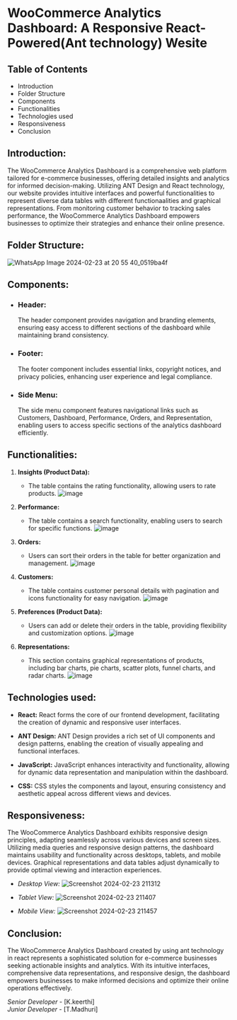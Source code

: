 # WooCommerce Analytics Dashboard: A Responsive React-Powered(Ant technology) Wesite

## Table of Contents
- Introduction
- Folder Structure
- Components
- Functionalities
- Technologies used
- Responsiveness
- Conclusion

## Introduction:
The WooCommerce Analytics Dashboard is a comprehensive web platform tailored for e-commerce businesses, offering detailed insights and analytics for informed decision-making. Utilizing ANT Design and React technology, our website provides intuitive interfaces and powerful functionalities to represent diverse data tables with different functionaalities and graphical representations. From monitoring customer behavior to tracking sales performance, the WooCommerce Analytics Dashboard empowers businesses to optimize their strategies and enhance their online presence.

## Folder Structure:
![WhatsApp Image 2024-02-23 at 20 55 40_0519ba4f](https://github.com/Madhurithotakua/e-commercewebsite_anttechnology/assets/104493027/f64d14ff-ced7-4bdd-8fcd-378352b49fe3)

## Components:

- ### Header:
  The header component provides navigation and branding elements, ensuring easy access to different sections of the dashboard while maintaining brand consistency.

- ### Footer:
  The footer component includes essential links, copyright notices, and privacy policies, enhancing user experience and legal compliance.

- ### Side Menu:
  The side menu component features navigational links such as Customers, Dashboard, Performance, Orders, and Representation, enabling users to access specific sections of the analytics dashboard efficiently.

## Functionalities:

1. **Insights (Product Data):**
   - The table contains the rating functionality, allowing users to rate products.
     ![image](https://github.com/Madhurithotakua/e-commercewebsite_anttechnology/assets/104493027/3267e09b-4208-4a24-b467-8558b589fcd4)


2. **Performance:**
   - The table contains a search functionality, enabling users to search for specific functions.
     ![image](https://github.com/Madhurithotakua/e-commercewebsite_anttechnology/assets/104493027/b0ed4011-7497-4ee1-a90c-c773e674e021)


3. **Orders:**
   - Users can sort their orders in the table for better organization and management.
     ![image](https://github.com/Madhurithotakua/e-commercewebsite_anttechnology/assets/104493027/fdf70a2b-891b-47f5-bcd8-62aa08997ea4)


4. **Customers:**
   - The table contains customer personal details with pagination and icons functionality for easy navigation.
     ![image](https://github.com/Madhurithotakua/e-commercewebsite_anttechnology/assets/104493027/f34c03f9-01bb-4c9e-b052-a50fcda7b508)
     

5. **Preferences (Product Data):**
   - Users can add or delete their orders in the table, providing flexibility and customization options.
     ![image](https://github.com/Madhurithotakua/e-commercewebsite_anttechnology/assets/104493027/d28524eb-8b2a-4b35-b3e1-c911220bfb19)


6. **Representations:**
   - This section contains graphical representations of products, including bar charts, pie charts, scatter plots, funnel charts, and radar charts.
     ![image](https://github.com/Madhurithotakua/e-commercewebsite_anttechnology/assets/104493027/c7fe0a44-0515-498b-b04b-14288e898e0d)
     


## Technologies used:

- **React:**
  React forms the core of our frontend development, facilitating the creation of dynamic and responsive user interfaces.

- **ANT Design:**
  ANT Design provides a rich set of UI components and design patterns, enabling the creation of visually appealing and functional interfaces.

- **JavaScript:**
  JavaScript enhances interactivity and functionality, allowing for dynamic data representation and manipulation within the dashboard.

- **CSS:**
  CSS styles the components and layout, ensuring consistency and aesthetic appeal across different views and devices.


## Responsiveness:

The WooCommerce Analytics Dashboard exhibits responsive design principles, adapting seamlessly across various devices and screen sizes. Utilizing media queries and responsive design patterns, the dashboard maintains usability and functionality across desktops, tablets, and mobile devices. Graphical representations and data tables adjust dynamically to provide optimal viewing and interaction experiences.

- *Desktop View:*
  ![Screenshot 2024-02-23 211312](https://github.com/Madhurithotakua/e-commercewebsite_anttechnology/assets/104493027/44701735-301e-4451-9fd2-4d1f36eac642)


- *Tablet View:*
  ![Screenshot 2024-02-23 211407](https://github.com/Madhurithotakua/e-commercewebsite_anttechnology/assets/104493027/5fe45ceb-12fc-4d22-a956-bbe49b02deb3)


- *Mobile View:*
  ![Screenshot 2024-02-23 211457](https://github.com/Madhurithotakua/e-commercewebsite_anttechnology/assets/104493027/a63e5730-b47e-45ed-995b-bda580a0a5c6)


## Conclusion:

The WooCommerce Analytics Dashboard created by using ant technology in react represents a sophisticated solution for e-commerce businesses seeking actionable insights and analytics. With its intuitive interfaces, comprehensive data representations, and responsive design, the dashboard empowers businesses to make informed decisions and optimize their online operations effectively.

*Senior Developer* - [K.keerthi]  
*Junior Developer* - [T.Madhuri]

